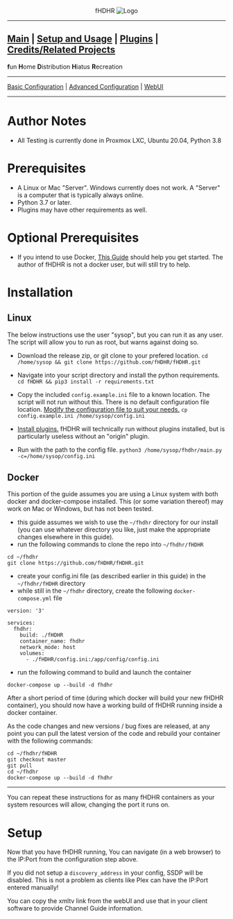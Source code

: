 <p align="center">fHDHR    <img src="images/logo.ico" alt="Logo"/></p>

---
[Main](README.md)  |  [Setup and Usage](Usage.md)  |  [Plugins](Plugins.md)  |  [Credits/Related Projects](Related-Projects.md)
---
**f**un
**H**ome
**D**istribution
**H**iatus
**R**ecreation

---

[Basic Configuration](Config.md)  | [Advanced Configuration](ADV_Config.md) |  [WebUI](WebUI.md)

---

# Author Notes

* All Testing is currently done in Proxmox LXC, Ubuntu 20.04, Python 3.8


# Prerequisites

* A Linux or Mac "Server". Windows currently does not work. A "Server" is a computer that is typically always online.
* Python 3.7 or later.
* Plugins may have other requirements as well.


# Optional Prerequisites
* If you intend to use Docker, [This Guide](https://docs.docker.com/get-started/) should help you get started. The author of fHDHR is not a docker user, but will still try to help.

# Installation

## Linux

The below instructions use the user "sysop", but you can run it as any user. The script will allow you to run as root, but warns against doing so.

* Download the release zip, or git clone to your prefered location. `cd /home/sysop && git clone https://github.com/fHDHR/fHDHR.git`
* Navigate into your script directory and install the python requirements. `cd fHDHR && pip3 install -r requirements.txt`
* Copy the included `config.example.ini` file to a known location. The script will not run without this. There is no default configuration file location. [Modify the configuration file to suit your needs.](Config.md) `cp config.example.ini /home/sysop/config.ini`

* [Install plugins.](Plugins.md) fHDHR will technically run without plugins installed, but is particularly useless without an "origin" plugin.

* Run with the path to the config file. `python3 /home/sysop/fhdhr/main.py -c=/home/sysop/config.ini`


## Docker
This portion of the guide assumes you are using a Linux system with both docker and docker-compose installed. This (or some variation thereof) may work on Mac or Windows, but has not been tested.

* this guide assumes we wish to use the `~/fhdhr` directory for our install (you can use whatever directory you like, just make the appropriate changes elsewhere in this guide).
* run the following commands to clone the repo into `~/fhdhr/fHDHR`
```
cd ~/fhdhr
git clone https://github.com/fHDHR/fHDHR.git
```
* create your config.ini file (as described earlier in this guide) in the `~/fhdhr/fHDHR` directory
* while still in the `~/fhdhr` directory, create the following `docker-compose.yml` file
```
version: '3'

services:
  fhdhr:
    build: ./fHDHR
    container_name: fhdhr
    network_mode: host
    volumes:
      - ./fHDHR/config.ini:/app/config/config.ini
```
* run the following command to build and launch the container
```
docker-compose up --build -d fhdhr
```

After a short period of time (during which docker will build your new fHDHR container), you should now have a working build of fHDHR running inside a docker container.

As the code changes and new versions / bug fixes are released, at any point you can pull the latest version of the code and rebuild your container with the following commands:
```
cd ~/fhdhr/fHDHR
git checkout master
git pull
cd ~/fhdhr
docker-compose up --build -d fhdhr
```
<hr />

You can repeat these instructions for as many fHDHR containers as your system resources will allow, changing the port it runs on.

# Setup

Now that you have fHDHR running, You can navigate (in a web browser) to the IP:Port from the configuration step above.

If you did not setup a `discovery_address` in your config, SSDP will be disabled. This is not a problem as clients like Plex can have the IP:Port entered manually!

You can copy the xmltv link from the webUI and use that in your client software to provide Channel Guide information.

